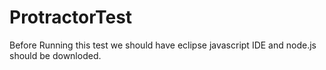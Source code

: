 # ProtractorTest
Before Running this test we should have eclipse javascript IDE  and node.js should be downloded.

